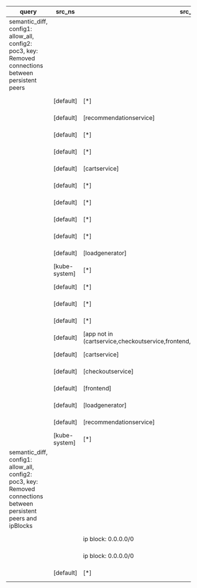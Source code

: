 |query|src_ns|src_pods|dst_ns|dst_pods|connection|
|---|---|---|---|---|---|
|semantic_diff, config1: allow_all, config2: poc3, key: Removed connections between persistent peers||||||
||[default]|[*]|[default]|[productcatalogservice]|All but TCP 3550,|
||[default]|[recommendationservice]|[default]|[*]|All but TCP 3550,|
||[default]|[*]|[default]|[app in (paymentservice,shippingservice)]|All but TCP 50051,|
||[default]|[*]|[default]|[checkoutservice]|All but TCP 5050,|
||[default]|[cartservice]|[default]|[*]|All but TCP 6379,|
||[default]|[*]|[kube-system]|[*]|All but UDP 53,|
||[default]|[*]|[default]|[currencyservice]|All but TCP 7000,|
||[default]|[*]|[default]|[cartservice]|All but TCP 7070,|
||[default]|[*]|[default]|[app in (emailservice,recommendationservice)]|All but TCP 8080,|
||[default]|[loadgenerator]|[default]|[*]|All but TCP 8080,|
||[kube-system]|[*]|[default]|[*]|All but TCP 8080,|
||[default]|[*]|[default]|[adservice]|All but TCP 9555,|
||[default]|[*]|[default]|[loadgenerator]|All connections|
||[default]|[*]|[kube-system]|[etcd-operator]|All connections|
||[default]|[app not in (cartservice,checkoutservice,frontend,loadgenerator,recommendationservice)]|[default,kube-system]|[*]|All connections|
||[default]|[cartservice]|[default]|[app not in (cartservice,loadgenerator,redis-cart)]|All connections|
||[default]|[checkoutservice]|[default]|[app in (adservice,frontend,recommendationservice,redis-cart)]|All connections|
||[default]|[frontend]|[default]|[app in (emailservice,paymentservice,redis-cart)]|All connections|
||[default]|[loadgenerator]|[default]|[app not in (frontend,loadgenerator)]|All connections|
||[default]|[recommendationservice]|[default]|[app not in (loadgenerator,productcatalogservice,recommendationservice)]|All connections|
||[kube-system]|[*]|[default]|[app not in (frontend)]|All connections|
|semantic_diff, config1: allow_all, config2: poc3, key: Removed connections between persistent peers and ipBlocks||||||
|||ip block: 0.0.0.0/0|[default]|[*]|All but TCP 8080,|
|||ip block: 0.0.0.0/0|[default]|[app not in (frontend)]|All connections|
||[default]|[*]||ip block: 0.0.0.0/0|All connections|

